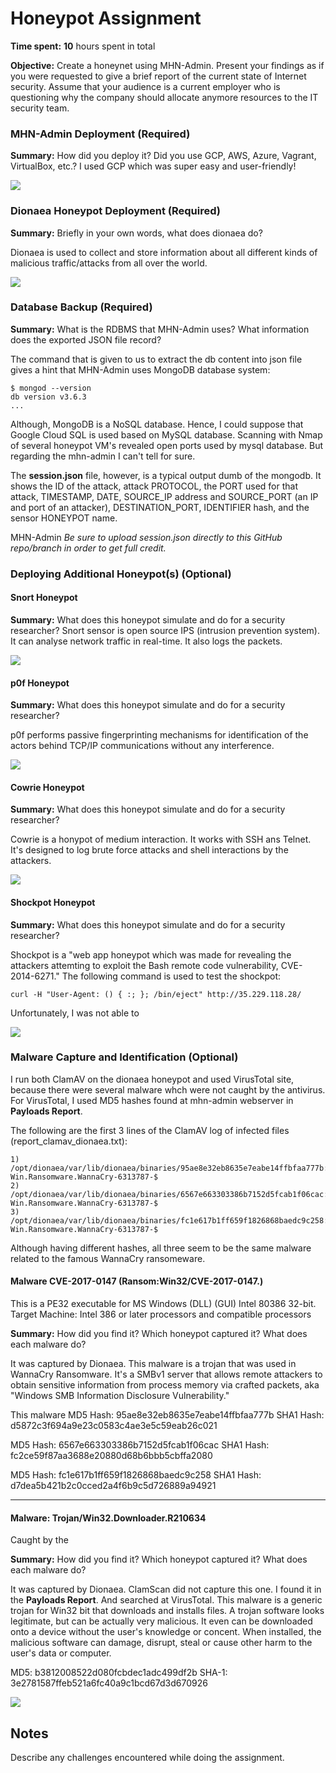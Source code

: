 # Honeypot Assignment

**Time spent:** **10** hours spent in total

**Objective:** Create a honeynet using MHN-Admin. Present your findings as if you were requested to give a brief report of the current state of Internet security. Assume that your audience is a current employer who is questioning why the company should allocate anymore resources to the IT security team.

### MHN-Admin Deployment (Required)

**Summary:** How did you deploy it? Did you use GCP, AWS, Azure, Vagrant, VirtualBox, etc.?
I used GCP which was super easy and user-friendly! 

<img src="mhn-admin.gif">

### Dionaea Honeypot Deployment (Required)

**Summary:** Briefly in your own words, what does dionaea do?

Dionaea is used to collect and store information about all different kinds of malicious traffic/attacks from all over the world.

<img src="dionaea-honeypot.gif">

### Database Backup (Required) 

**Summary:** What is the RDBMS that MHN-Admin uses? What information does the exported JSON file record?
  
 The command that is given to us to extract the db content into json file gives a hint that MHN-Admin uses MongoDB database system:
       
    $ mongod --version
    db version v3.6.3
    ...
    
Although, MongoDB is a NoSQL database. Hence, I could suppose that Google Cloud SQL is used based on MySQL database. Scanning with Nmap of several honeypot VM's revealed open ports used by mysql database. But regarding the mhn-admin I can't tell for sure.
  
The __session.json__ file, however, is a typical output dumb of the mongodb. It shows the ID of the attack, attack PROTOCOL, the PORT used for that attack, TIMESTAMP, DATE, SOURCE_IP address and SOURCE_PORT (an IP and port of an attacker), DESTINATION_PORT, IDENTIFIER hash, and the sensor HONEYPOT name.
    
MHN-Admin
*Be sure to upload session.json directly to this GitHub repo/branch in order to get full credit.*


### Deploying Additional Honeypot(s) (Optional)


#### Snort Honeypot

**Summary:** What does this honeypot simulate and do for a security researcher?
Snort sensor is open source IPS (intrusion prevention system). It can analyse network traffic in real-time. It also logs the packets.

<img src="snort-honeypot.gif">

#### p0f Honeypot

**Summary:** What does this honeypot simulate and do for a security researcher?

p0f performs passive fingerprinting mechanisms for identification of the actors behind TCP/IP communications without any interference.

<img src="p0f-honeypot.gif">

#### Cowrie Honeypot

**Summary:** What does this honeypot simulate and do for a security researcher?

Cowrie is a honypot of medium interaction. It works with SSH ans Telnet. It's designed to log brute force attacks and shell interactions by the attackers.

<img src="cowrie-honeypot.gif">


#### Shockpot Honeypot

**Summary:** What does this honeypot simulate and do for a security researcher?

Shockpot is a "web app honeypot which was made for revealing the attackers attemting to exploit the Bash remote code vulnerability, CVE-2014-6271."
The following command is used to test the shockpot:

    curl -H "User-Agent: () { :; }; /bin/eject" http://35.229.118.28/
    
Unfortunately, I was not able to 

<img src="shockpot-honeypot.gif">


### Malware Capture and Identification (Optional)

I run both ClamAV on the dionaea honeypot and used VirusTotal site, because there were several malware whch were not caught by the antivirus. For VirusTotal, I used MD5 hashes found at mhn-admin webserver in 
__Payloads Report__.

The following are the first 3 lines of the ClamAV log of infected files (report_clamav_dionaea.txt):

    1) /opt/dionaea/var/lib/dionaea/binaries/95ae8e32eb8635e7eabe14ffbfaa777b: Win.Ransomware.WannaCry-6313787-$
    2) /opt/dionaea/var/lib/dionaea/binaries/6567e663303386b7152d5fcab1f06cac: Win.Ransomware.WannaCry-6313787-$
    3) /opt/dionaea/var/lib/dionaea/binaries/fc1e617b1ff659f1826868baedc9c258: Win.Ransomware.WannaCry-6313787-$

Although having different hashes, all three seem to be the same malware related to the famous WannaCry ransomeware.

#### Malware  CVE-2017-0147 (Ransom:Win32/CVE-2017-0147.)

This is a PE32 executable for MS Windows (DLL) (GUI) Intel 80386 32-bit.
Target Machine: Intel 386 or later processors and compatible processors 

**Summary:** How did you find it? Which honeypot captured it? What does each malware do?

It was captured by Dionaea. This malware is a trojan that was used in WannaCry Ransomware. It's a SMBv1 server that allows remote attackers to obtain sensitive information from process memory via crafted packets, aka "Windows SMB Information Disclosure Vulnerability." 

This malware 
MD5 Hash:   95ae8e32eb8635e7eabe14ffbfaa777b
SHA1 Hash:  d5872c3f694a9e23c0583c4ae3e5c59eab26c021 

MD5 Hash:  6567e663303386b7152d5fcab1f06cac
SHA1 Hash: fc2ce59f87aa3688e20880d68b6bbb5cbffa2080

MD5 Hash:  fc1e617b1ff659f1826868baedc9c258
SHA1 Hash: d7dea5b421b2c0cced2a4f6b9c5d726889a94921 

______________________________________________________________________________________________
#### Malware: Trojan/Win32.Downloader.R210634 

Caught by the 

**Summary:** How did you find it? Which honeypot captured it? What does each malware do?

It was captured by Dionaea. ClamScan did not capture this one. I found it in the __Payloads Report__. And searched at VirusTotal.
This malware is a generic trojan for Win32 bit that downloads and installs files. A trojan software looks legitimate, but can be actually very malicious. It even can be downloaded onto a device without the user's knowledge or concent. When installed, the malicious software can damage, disrupt, steal or cause other harm to the user's data or computer.

MD5:   b3812008522d080fcbdec1adc499df2b
SHA-1: 3e2781587ffeb521a6fc40a9c1bcd67d3d670926 

<img src="troj-downloader-malware.gif">

## Notes
Describe any challenges encountered while doing the assignment.



